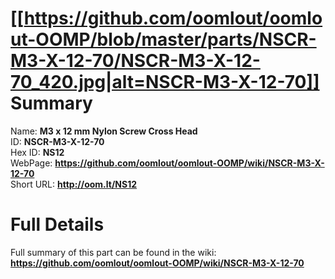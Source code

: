 
[[https://github.com/oomlout/oomlout-OOMP/blob/master/parts/NSCR-M3-X-12-70/NSCR-M3-X-12-70_420.jpg|alt=NSCR-M3-X-12-70]]     
Summary
=================
  
Name: __M3 x 12 mm Nylon Screw Cross Head__    
ID: __NSCR-M3-X-12-70__   
Hex ID: __NS12__   
WebPage: __https://github.com/oomlout/oomlout-OOMP/wiki/NSCR-M3-X-12-70__   
Short URL: __http://oom.lt/NS12__   

Full Details
==========================
Full summary of this part can be found in the wiki:   
__https://github.com/oomlout/oomlout-OOMP/wiki/NSCR-M3-X-12-70__    

